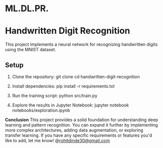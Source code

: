 # ML.DL.PR.
# Handwritten Digit Recognition

This project implements a neural network for recognizing handwritten digits using the MNIST dataset.

## Setup

1. Clone the repository:
   git clone <repository-url>
   cd handwritten-digit-recognition

2. Install dependencies:
   pip install -r requirements.txt

3. Run the training script:
   python src/train.py
   
4. Explore the results in Jupyter Notebook:
   jupyter notebook notebooks/exploration.ipynb


**Conclusion**
This project provides a solid foundation for understanding deep learning and pattern recognition. You can expand it further by implementing more complex architectures, adding data augmentation, or exploring transfer learning. If you have any specific requirements or features you'd like to add, let me know! @rohitdinde30@gmail.com
